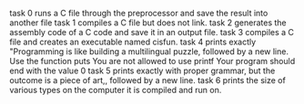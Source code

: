 task 0 runs a C file through the preprocessor and save the result into another file
task 1 compiles a C file but does not link.
task 2 generates the assembly code of a C code and save it in an output file.
task 3 compiles a C file and creates an executable named cisfun.
task 4 prints exactly "Programming is like building a multilingual puzzle, followed by a new line.
Use the function puts
You are not allowed to use printf
Your program should end with the value 0
task 5 prints exactly with proper grammar, but the outcome is a piece of art,, followed by a new line.
task 6 prints the size of various types on the computer it is compiled and run on.
